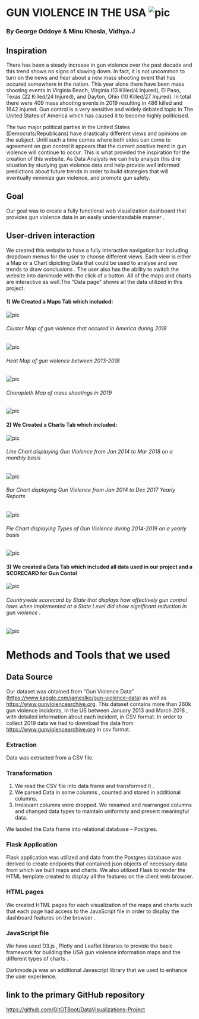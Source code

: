# GUN VIOLENCE IN THE USA  ![pic](/gun_flag.jpg) 


### By George Oddoye & Minu Khosla, Vidhya.J

## Inspiration

There has been a steady increase in gun violence over the past decade and this trend shows no signs of slowing down. In fact, it is not uncommon to turn on the news and hear about a new mass shooting event that has occured somewhere in the nation. This year alone there have been mass shooting events in Virginia Beach, Virginia (13 Killed/4 Injured), El Paso, Texas (22 Killed/24 Injured), and Dayton, Ohio (10 Killed/27 Injured). In total there were 409 mass shooting events in 2019 resulting in 486 killed and 1642 injured. Gun control is a very sensitive and widely debated topic in The United States of America which has caused it to become highly politicised.

The two major political parties in the United States (Democrats/Republicans) have drastically different views and opinions on the subject. Until such a time comes where both sides can come to agreement on gun control it appears that the current positive trend in gun violence will continue to occur. This is what provided the inspiration for the creation of this website. As Data Analysts we can help analyze this dire situation by studying gun violence data and help provide well informed predictions about future trends in order to build strategies that will eventually minimize gun violence, and promote gun safety.

## Goal

Our goal was to create a fully functional web visualization dashboard that provides gun violence data in an easily understandable manner . 

## User-driven interaction

We created this website to have a fully interactive navigation bar including dropdown menus for the user to choose different views. Each view is either a Map or a Chart dipicting Data that could be used to analyse and see trends to draw conclusions . The user also has the ability to switch the website into darkmode with the click of a button. All of the maps and charts are interactive as well.The "Data page" shows all the data utilized in this project.

#### 1) We Created a Maps Tab which included:
![pic](MapsNavBar.png)
###### Cluster Map of gun violence that occured in America during 2018
![pic](/MarkerClusterMap1.png)


###### Heat Map of gun violence between 2013-2018
![pic](/HeatMap.png)


######  Choropleth Map of mass shootings in 2019
![pic](/ChoroplethMap1.png)


#### 2) We Created a Charts Tab which included:
![pic](Navbar.png)

######  Line Chart displaying Gun Violence from Jan 2014 to Mar 2018 on a monthly basis
![pic](/LineChart.png)


######  Bar Chart displaying Gun Violence from Jan 2014 to Dec 2017 Yearly Reports
![pic](/BarChart.png)


######  Pie Chart displaying Types of Gun Violence during 2014-2019 on a yearly basis
![pic](/PieChart.png)

#### 3) We created a Data Tab which included all data used in our project and a SCORECARD for Gun Contol 
![pic](/HopeNavBar.png)

###### Countrywide scorecard by State that displays how effectively gun control laws when implemented at a State Level did show significant reduction in gun violence .
![pic](/GunScoreCard.png)

# Methods and Tools that we used


## Data Source

Our dataset was obtained from “Gun Violence Data” (https://www.kaggle.com/jameslko/gun-violence-data) as well as https://www.gunviolencearchive.org. This dataset contains more than 260k gun violence incidents, in the US between January 2013 and March 2018 , with detailed information about each incident, in CSV format. In order to collect 2019 data we had to download the data from https://www.gunviolencearchive.org in csv format.


### Extraction

Data was extracted from  a CSV file.

### Transformation
1.	We read the CSV file into data frame and transformed it .
2.	We parsed Data in some columns , counted and stored in additional columns.
3.	Irrelevant columns were dropped. We renamed and rearranged columns and changed data types to maintain uniformity and present meaningful data.
 
We laoded the Data frame into relational database – Postgres.


### Flask Application 
Flask application was utilized and data from the Postgres database was derived to create endpoints that contained json objects of necessary data from which  we built maps and charts.
We also utilized Flask to render the HTML template created to display all the features on the client web browser.

### HTML pages
We created HTML pages for each visualization of the maps and charts such that each page had access  to the JavaScript file in order to  display  the dashboard features on the browser . 

### JavaScript file 
 We have used D3.js , Plotly and Leaflet libraries to provide the basic framework for building the USA gun violence information maps and the different types of charts . 

Darkmode.js was an additional Javascript library that we used to enhance the user experience.


 ## link to the primary GitHub repository   

https://github.com/GitGTBoot/DataVisualizations-Project
